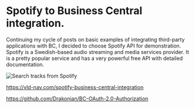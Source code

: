 # Spotify to Business Central integration.
Continuing my cycle of posts on basic examples of integrating third-party applications with BC, I decided to choose Spotify API for demonstration.
Spotify is a Swedish-based audio streaming and media services provider. It is a pretty popular service and has a very powerful free API with detailed documentation.

![Search tracks from Spotify](https://static.tildacdn.com/tild3936-3965-4339-a631-376461323835/TheGif4.gif)

https://vld-nav.com/spotify-business-central-integration

https://github.com/Drakonian/BC-OAuth-2.0-Authorization
